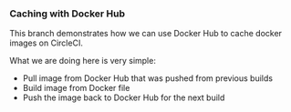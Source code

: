 ### Caching with Docker Hub
This branch demonstrates how we can use Docker Hub to cache docker images on CircleCI.

What we are doing here is very simple:

- Pull image from Docker Hub that was pushed from previous builds
- Build image from Docker file
- Push the image back to Docker Hub for the next build


